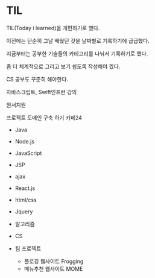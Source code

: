 # TIL

TIL(Today i learned)을 개편하기로 했다.

이전에는 단순히 그날 배웠던 것을 날짜별로 기록하기에 급급했다.

지금부터는 공부한 기술들의 카테고리를 나눠서 기록하기로 했다.

좀 더 체계적으로 그리고 보기 쉽도록 작성해야 겠다.

CS 공부도 꾸준히 해야한다.

자바스크립트, Swift인프런 강의

원서지원

프로젝트 도메인 구축 하기 카페24

- Java

- Node.js

- JavaScript

- JSP

- ajax

- React.js

- html/css

- Jquery

- 알고리즘

- CS

- 팀 프로젝트

  - 플로깅 웹사이트 Frogging
  - 메뉴추천 웹사이트 MOME
